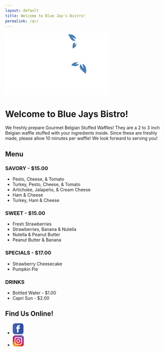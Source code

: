 ```yaml
---
layout: default
title: Welcome to Blue Jay's Bistro!
permalink: /qr/
---
```


<img src="/assets/images/logo-white.svg" alt="Blue Jays Bistro: A Culinary Experience" height="200" class="logo" />

# Welcome to Blue Jays Bistro!

We freshly prepare Gourmet Belgian Stuffed Waffles! They are a 2 to 3 inch
Belgian waffle stuffed with your ingredients inside. Since these are freshly made,
please allow 10 minutes per waffle! We look forward to serving you!

## Menu

### SAVORY - $15.00

<ul>
  <li>Pesto, Cheese, & Tomato</li>
  <li>Turkey, Pesto, Cheese, & Tomato</li>
  <li>Artichoke, Jalapeño, & Cream Cheese</li>
  <li>Ham & Cheese</li>
  <li>Turkey, Ham & Cheese</li>
</ul>

### SWEET - $15.00

<ul>
  <li>Fresh Strawberries</li>
  <li>Strawberries, Banana & Nutella</li>
  <li>Nutella & Peanut Butter</li>
  <li>Peanut Butter & Banana</li>
</ul>

### SPECIALS - $17.00

<ul>
  <li>Strawberry Cheesecake</li>
  <li>Pumpkin Pie</li>
</ul>

### DRINKS

<ul>
  <li>Bottled Water - $1.00</li>
  <li>Capri Sun - $2.00</li>
</ul>

## Find Us Online!

<ul class="social">
  <li><a href="https://facebook.com/bluejaysbistro" target="_blank" rel="noopener"><img src="/assets/images/icon-facebook.png" alt="Facebook" height="36" /></a></li>
  <li><a href="https://www.instagram.com/bluejaysbistro" target="_blank" rel="noopener"><img src="/assets/images/icon-instagram.png" alt="Instagram" height="36" /></a></li>
</ul>
